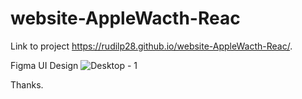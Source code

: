 # website-AppleWacth-Reac

Link to project https://rudilp28.github.io/website-AppleWacth-Reac/.

Figma UI Design
![Desktop - 1](https://user-images.githubusercontent.com/46785525/112008397-33caf080-8b04-11eb-9868-32a4613f67cf.png)

Thanks.
